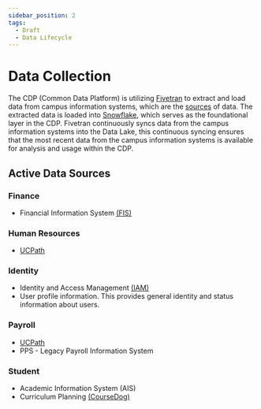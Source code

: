 ```yaml
---
sidebar_position: 2
tags:
  - Draft
  - Data Lifecycle
---
```


# Data Collection
The CDP (Common Data Platform) is utilizing [Fivetran](/docs/learning_center/glossary/#fivetran) to extract and load data from campus information systems, which are the [sources](/docs/learning_center/glossary/#sources) of data. The extracted data is loaded into [Snowflake](/docs/learning_center/glossary/#snowflake), which serves as the foundational layer in the CDP. Fivetran continuously syncs data from the campus information systems into the Data Lake, this continuous syncing ensures that the most recent data from the campus information systems is available for analysis and usage within the CDP.


## Active Data Sources

### Finance
- Financial Information System [(FIS)](https://financial.ucsc.edu/Pages/Launch_FIS.aspx)

### Human Resources
- [UCPath](https://ucpath.ucsc.edu/)

### Identity
-  Identity and Access Management [(IAM)](https://its.ucsc.edu/idm/index.html)
-  User profile information. This provides general identity and status information about users.

### Payroll 
- [UCPath](https://ucpath.ucsc.edu/)
- PPS - Legacy Payroll Information System

### Student 
- Academic Information System (AIS)
- Curriculum Planning [(CourseDog)](https://registrar.ucsc.edu/curriculum-management-project/cmp-menu/phase-ii.html)

